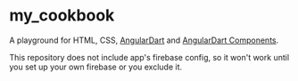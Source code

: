 # my_cookbook

A playground for HTML, CSS, [AngularDart](https://webdev.dartlang.org/angular) and
[AngularDart Components](https://webdev.dartlang.org/components).

This repository does not include app's firebase config, so it won't work until you set up your own firebase or you exclude it.
